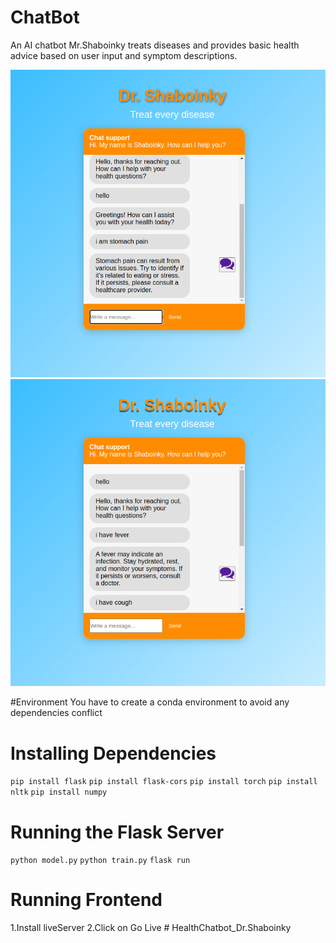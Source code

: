 # ChatBot
An AI chatbot Mr.Shaboinky treats diseases and provides basic health advice based on user input and symptom descriptions.

![Project Screenshot](./frontend/images/r1.png)
![Project Screenshot](./frontend/images/r2.png)


#Environment 
You have to create a conda environment to avoid any dependencies conflict


# Installing Dependencies
`pip install flask`
`pip install flask-cors`
`pip install torch`
`pip install nltk`
`pip install numpy`


# Running the Flask Server
`python model.py`
`python train.py`
`flask run`

# Running Frontend
1.Install liveServer
2.Click on Go Live # HealthChatbot_Dr.Shaboinky
